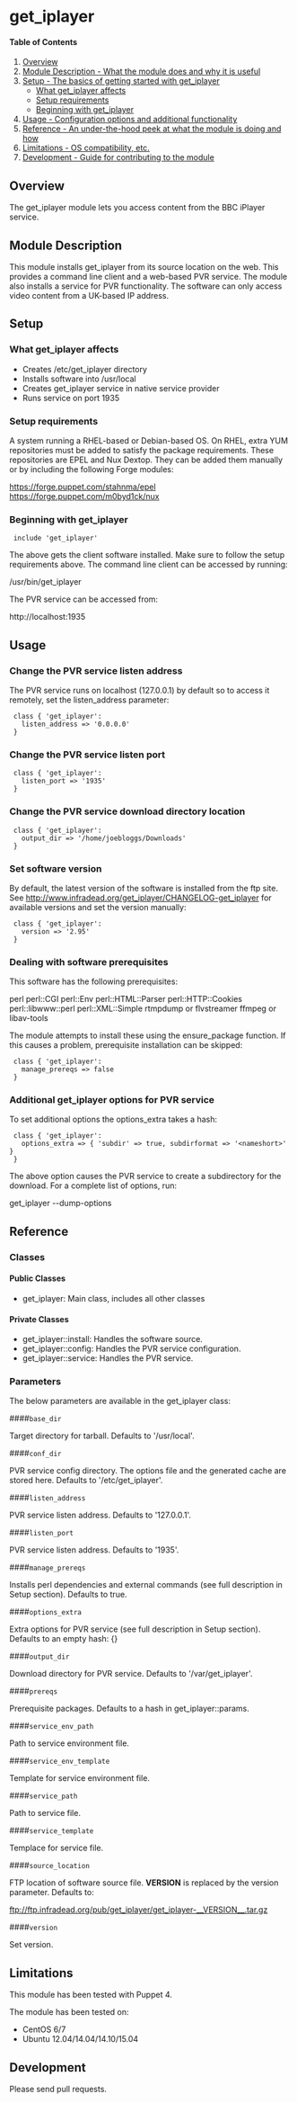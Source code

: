 # get_iplayer

#### Table of Contents

1. [Overview](#overview)
2. [Module Description - What the module does and why it is useful](#module-description)
3. [Setup - The basics of getting started with get_iplayer](#setup)
    * [What get_iplayer affects](#what-get_iplayer-affects)
    * [Setup requirements](#setup-requirements)
    * [Beginning with get_iplayer](#beginning-with-get_iplayer)
4. [Usage - Configuration options and additional functionality](#usage)
5. [Reference - An under-the-hood peek at what the module is doing and how](#reference)
6. [Limitations - OS compatibility, etc.](#limitations)
7. [Development - Guide for contributing to the module](#development)

## Overview

The get_iplayer module lets you access content from the BBC iPlayer service.

## Module Description

This module installs get_iplayer from its source location on the web. This
provides a command line client and a web-based PVR service. The module also
installs a service for PVR functionality. The software can only access video
content from a UK-based IP address.

## Setup

### What get_iplayer affects

* Creates /etc/get_iplayer directory
* Installs software into /usr/local
* Creates get_iplayer service in native service provider
* Runs service on port 1935

### Setup requirements
A system running a RHEL-based or Debian-based OS. On RHEL, extra YUM
repositories must be added to satisfy the package requirements. These
repositories are EPEL and Nux Dextop. They can be added them manually
or by including the following Forge modules:

https://forge.puppet.com/stahnma/epel
https://forge.puppet.com/m0byd1ck/nux

### Beginning with get_iplayer

```puppet
 include 'get_iplayer'
```

The above gets the client software installed. Make sure to follow the setup
requirements above. The command line client can be accessed by running:

 /usr/bin/get_iplayer

The PVR service can be accessed from:

 http://localhost:1935

## Usage
### Change the PVR service listen address

The PVR service runs on localhost (127.0.0.1) by default so to access it
remotely, set the listen_address parameter:

```puppet
 class { 'get_iplayer':
   listen_address => '0.0.0.0'
 }
```

### Change the PVR service listen port

```puppet
 class { 'get_iplayer':
   listen_port => '1935'
 }
```

### Change the PVR service download directory location

```puppet
 class { 'get_iplayer':
   output_dir => '/home/joebloggs/Downloads'
 }
```

### Set software version
By default, the latest version of the software is installed from the ftp site.
See http://www.infradead.org/get_iplayer/CHANGELOG-get_iplayer for available
versions and set the version manually:

```puppet
 class { 'get_iplayer':
   version => '2.95'
 }
```

### Dealing with software prerequisites

This software has the following prerequisites:

 perl
 perl::CGI
 perl::Env
 perl::HTML::Parser
 perl::HTTP::Cookies
 perl::libwww::perl
 perl::XML::Simple
 rtmpdump or flvstreamer
 ffmpeg or libav-tools

The module attempts to install these using the ensure_package function. If this
causes a problem, prerequisite installation can be skipped:

```puppet
 class { 'get_iplayer':
   manage_prereqs => false
 }
```

### Additional get_iplayer options for PVR service

To set additional options the options_extra takes a hash:

```puppet
 class { 'get_iplayer':
   options_extra => { 'subdir' => true, subdirformat => '<nameshort>' }
 }
```

The above option causes the PVR service to create a subdirectory for the
download. For a complete list of options, run:

 get_iplayer --dump-options

## Reference

### Classes

#### Public Classes

* get_iplayer: Main class, includes all other classes

#### Private Classes


* get_iplayer::install: Handles the software source.
* get_iplayer::config: Handles the PVR service configuration.
* get_iplayer::service: Handles the PVR service.

### Parameters

The below parameters are available in the get_iplayer class:

####`base_dir`

Target directory for tarball. Defaults to '/usr/local'.

####`conf_dir`

PVR service config directory. The options file and the generated cache are
stored here. Defaults to '/etc/get_iplayer'.

####`listen_address`

PVR service listen address. Defaults to '127.0.0.1'.

####`listen_port`

PVR service listen address. Defaults to '1935'.

####`manage_prereqs`

Installs perl dependencies and external commands (see full description in
Setup section). Defaults to true.

####`options_extra`

Extra options for PVR service (see full description in Setup section). Defaults
to an empty hash: {}

####`output_dir`

Download directory for PVR service. Defaults to '/var/get_iplayer'.

####`prereqs`

Prerequisite packages. Defaults to a hash in get_iplayer::params.

####`service_env_path`

Path to service environment file.

####`service_env_template`

Template for service environment file.

####`service_path`

Path to service file.

####`service_template`

Templace for service file.

####`source_location`

FTP location of software source file. __VERSION__ is replaced by the version
parameter. Defaults to:

 ftp://ftp.infradead.org/pub/get_iplayer/get_iplayer-__VERSION__.tar.gz

####`version`

Set version.

## Limitations

This module has been tested with Puppet 4.

The module has been tested on:

* CentOS 6/7
* Ubuntu 12.04/14.04/14.10/15.04

## Development

Please send pull requests.
